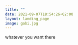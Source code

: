 ```yaml
---
title: ""
date: 2021-09-07T18:54:26+02:00
layout: landing_page
image: gabi.jpg
---
```


whatever you want there
